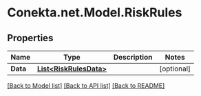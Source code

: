 # Conekta.net.Model.RiskRules

## Properties

Name | Type | Description | Notes
------------ | ------------- | ------------- | -------------
**Data** | [**List&lt;RiskRulesData&gt;**](RiskRulesData.md) |  | [optional] 

[[Back to Model list]](../README.md#documentation-for-models) [[Back to API list]](../README.md#documentation-for-api-endpoints) [[Back to README]](../README.md)

